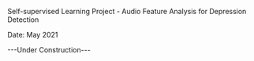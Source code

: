 Self-supervised Learning Project - Audio Feature Analysis for Depression Detection

Date: May 2021

---Under Construction---